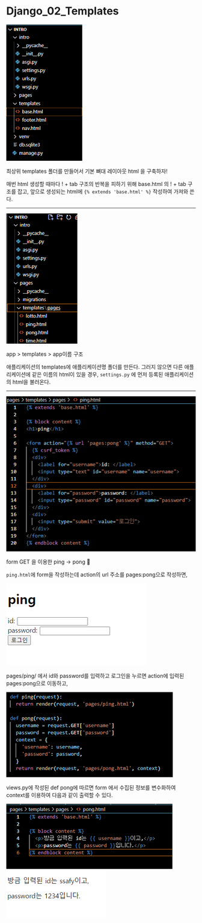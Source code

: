 # Django_02_Templates

<img src="https://github.com/jelee6613/TIL/blob/master/img/image-20220303210609739.png" />

최상위 templates 폴더를 만들어서 기본 뼈대 레이아웃 html 을 구축하자!

매번 html 생성할 때마다 ! + tab 구조의 반복을 피하기 위해 base.html 의 ! + tab 구조를 잡고, 앞으로 생성되는 html에 `{% extends 'base.html' %}` 작성하여 가져와 쓴다.

---

<img src="https://github.com/jelee6613/TIL/blob/master/img/image-20220303210816851.png" />

app > templates > app이름 구조

애플리케이션의 templates에  애플리케이션명 폴더를 만든다. 그러지 않으면 다른 애플리케이션에 같은 이름의 html이 있을 경우, `settings.py` 에 먼저 등록된 애플리케이션의 html을 불러온다.

---

<img src="https://github.com/jelee6613/TIL/blob/master/img/image-20220303211236289.png" />

form GET 을 이용한 ping -> pong :ping_pong:

`ping.html`에 form을 작성하는데 action의 url 주소를 pages:pong으로 작성하면, 

<img src="https://github.com/jelee6613/TIL/blob/master/img/image-20220303212213641.png" />

pages/ping/ 에서 id와 password를 입력하고 로그인을 누르면 action에 입력된 pages:pong으로 이동하고, 

<img src="https://github.com/jelee6613/TIL/blob/master/img/image-20220303211304610.png" />

views.py에 작성된 def pong에 따르면 form 에서 수집된 정보를 변수화하여 context를 이용하여 다음과 같이 출력할 수 있다.

<img src="https://github.com/jelee6613/TIL/blob/master/img/image-20220303212418473.png" />



<img src="https://github.com/jelee6613/TIL/blob/master/img/image-20220303212428466.png" />